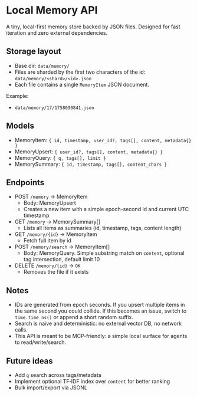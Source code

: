 # Local Memory API

A tiny, local-first memory store backed by JSON files. Designed for fast iteration and zero external dependencies.

## Storage layout

- Base dir: `data/memory/`
- Files are sharded by the first two characters of the id: `data/memory/<shard>/<id>.json`
- Each file contains a single `MemoryItem` JSON document.

Example:

- `data/memory/17/1758090841.json`

## Models

- MemoryItem: `{ id, timestamp, user_id?, tags[], content, metadata{} }`
- MemoryUpsert: `{ user_id?, tags[], content, metadata{} }`
- MemoryQuery: `{ q, tags[], limit }`
- MemorySummary: `{ id, timestamp, tags[], content_chars }`

## Endpoints

- POST `/memory` → MemoryItem
  - Body: MemoryUpsert
  - Creates a new item with a simple epoch-second id and current UTC timestamp
- GET `/memory` → MemorySummary[]
  - Lists all items as summaries (id, timestamp, tags, content length)
- GET `/memory/{id}` → MemoryItem
  - Fetch full item by id
- POST `/memory/search` → MemoryItem[]
  - Body: MemoryQuery. Simple substring match on `content`, optional tag intersection, default limit 10
- DELETE `/memory/{id}` → `OK`
  - Removes the file if it exists

## Notes

- IDs are generated from epoch seconds. If you upsert multiple items in the same second you could collide. If this becomes an issue, switch to `time.time_ns()` or append a short random suffix.
- Search is naive and deterministic: no external vector DB, no network calls.
- This API is meant to be MCP-friendly: a simple local surface for agents to read/write/search.

## Future ideas

- Add `q` search across tags/metadata
- Implement optional TF‑IDF index over `content` for better ranking
- Bulk import/export via JSONL

